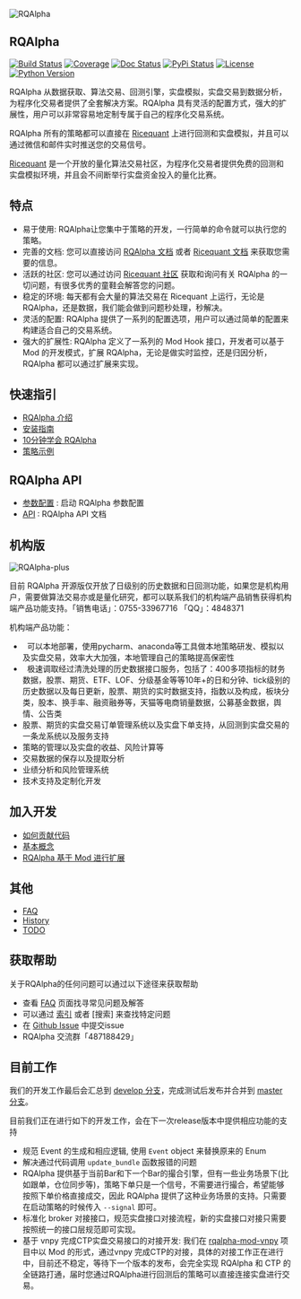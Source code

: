 ![RQAlpha][RQAlpha logo]

RQAlpha
---------

[![Build Status][travis-badge]][travis-url] 
[![Coverage][coveralls-badge]][coveralls-url] 
[![Doc Status][doc-badge]][doc-badge] 
[![PyPi Status][pypi-badge]][pypi-url] 
[![License][license-badge]][license-url] 
[![Python Version][pyversion-badge]][pyversion-url] 

RQAlpha 从数据获取、算法交易、回测引擎，实盘模拟，实盘交易到数据分析，为程序化交易者提供了全套解决方案。RQAlpha 具有灵活的配置方式，强大的扩展性，用户可以非常容易地定制专属于自己的程序化交易系统。

RQAlpha 所有的策略都可以直接在 [Ricequant] 上进行回测和实盘模拟，并且可以通过微信和邮件实时推送您的交易信号。

[Ricequant] 是一个开放的量化算法交易社区，为程序化交易者提供免费的回测和实盘模拟环境，并且会不间断举行实盘资金投入的量化比赛。

## 特点

*   易于使用: RQAlpha让您集中于策略的开发，一行简单的命令就可以执行您的策略。
*   完善的文档: 您可以直接访问 [RQAlpha 文档] 或者 [Ricequant 文档] 来获取您需要的信息。
*   活跃的社区: 您可以通过访问 [Ricequant 社区] 获取和询问有关 RQAlpha 的一切问题，有很多优秀的童鞋会解答您的问题。
*   稳定的环境: 每天都有会大量的算法交易在 Ricequant 上运行，无论是 RQAlpha，还是数据，我们能会做到问题秒处理，秒解决。
*   灵活的配置: RQAlpha 提供了一系列的配置选项，用户可以通过简单的配置来构建适合自己的交易系统。
*   强大的扩展性: RQAlpha 定义了一系列的 Mod Hook 接口，开发者可以基于 Mod 的开发模式，扩展 RQAlpha，无论是做实时监控，还是归因分析，RQAlpha 都可以通过扩展来实现。

## 快速指引

*   [RQAlpha 介绍]
*   [安装指南]
*   [10分钟学会 RQAlpha]
*   [策略示例]

## RQAlpha API

*   [参数配置] : 启动 RQAlpha 参数配置
*   [API] : RQAlpha API 文档

## 机构版

![RQAlpha-plus][RQAlpha-plus logo]

目前 RQAlpha 开源版仅开放了日级别的历史数据和日回测功能，如果您是机构用户，需要做算法交易亦或是量化研究，都可以联系我们的机构端产品销售获得机构端产品功能支持。「销售电话」：0755-33967716 「QQ」：4848371

机构端产品功能：

*   可以本地部署，使用pycharm、anaconda等工具做本地策略研发、模拟以及实盘交易，效率大大加强，本地管理自己的策略提高保密性
*   极速调取经过清洗处理的历史数据接口服务，包括了：400多项指标的财务数据，股票、期货、ETF、LOF、分级基金等等10年+的日和分钟、tick级别的历史数据以及每日更新，股票、期货的实时数据支持，指数以及构成，板块分类，股本、换手率、融资融券等，天猫等电商销量数据，公募基金数据，舆情、公告类
*   股票、期货的实盘交易订单管理系统以及实盘下单支持，从回测到实盘交易的一条龙系统以及服务支持
*   策略的管理以及实盘的收益、风险计算等
*   交易数据的保存以及提取分析
*   业绩分析和风险管理系统
*   技术支持及定制化开发

## 加入开发

*   [如何贡献代码]
*   [基本概念]
*   [RQAlpha 基于 Mod 进行扩展]

## 其他

*   [FAQ]
*   [History]
*   [TODO]

## 获取帮助

关于RQAlpha的任何问题可以通过以下途径来获取帮助

*  查看 [FAQ] 页面找寻常见问题及解答
*  可以通过 [索引] 或者 [搜索] 来查找特定问题
*  在 [Github Issue] 中提交issue
*  RQAlpha 交流群「487188429」

## 目前工作

我们的开发工作最后会汇总到 [develop 分支]，完成测试后发布并合并到 [master 分支]。

目前我们正在进行如下的开发工作，会在下一次release版本中提供相应功能的支持

*   规范 Event 的生成和相应逻辑, 使用 `Event` object 来替换原来的 Enum
*   解决通过代码调用 `update_bundle` 函数报错的问题
*   RQAlpha 提供基于当前Bar和下一个Bar的撮合引擎，但有一些业务场景下(比如跟单，仓位同步等)，策略下单只是一个信号，不需要进行撮合，希望能够按照下单价格直接成交，因此 RQAlpha 提供了这种业务场景的支持。只需要在启动策略的时候传入 `--signal` 即可。
*   标准化 broker 对接接口，规范实盘接口对接流程，新的实盘接口对接只需要按照统一的接口层规范即可实现。
*   基于 vnpy 完成CTP实盘交易接口的对接开发: 我们在 [rqalpha-mod-vnpy] 项目中以 Mod 的形式，通过vnpy 完成CTP的对接，具体的对接工作正在进行中，目前还不稳定，等待下一个版本的发布，会完全实现 RQAlpha 和 CTP 的全链路打通，届时您通过RQAlpha进行回测后的策略可以直接连接实盘进行交易。


[travis-badge]: https://img.shields.io/travis/ricequant/rqalpha/master.svg
[travis-url]: https://travis-ci.org/ricequant/rqalpha/branches
[coveralls-badge]: https://coveralls.io/repos/github/ricequant/rqalpha/badge.svg?branch=master
[coveralls-url]: https://coveralls.io/github/ricequant/rqalpha?branch=master
[doc-badge]: https://readthedocs.org/projects/rqalpha/badge/?version=stable
[doc-url]: http://rqalpha.readthedocs.io/zh_CN/stable/?badge=stable
[pypi-badge]: https://img.shields.io/pypi/v/rqalpha.svg
[pypi-url]: https://pypi.python.org/pypi/rqalpha
[license-badge]: https://img.shields.io/pypi/l/rqalpha.svg
[license-url]: https://opensource.org/licenses/Apache-2.0
[pyversion-badge]: https://img.shields.io/pypi/pyversions/rqalpha.svg
[pyversion-url]: https://pypi.python.org/pypi/rqalpha


[RQAlpha logo]: https://raw.githubusercontent.com/ricequant/rqalpha/master/docs/source/_static/logo.jpg
[RQAlpha-plus logo]: https://raw.githubusercontent.com/ricequant/rqalpha/master/docs/source/_static/rqalpha_plus.png
[Github Issue]: https://github.com/ricequant/rqalpha/issues
[Ricequant]: https://www.ricequant.com/algorithms
[RQAlpha 文档]: http://rqalpha.readthedocs.io/zh_CN/stable/
[Ricequant 文档]: https://www.ricequant.com/api/python/chn
[Ricequant 社区]: https://www.ricequant.com/community/category/all/
[FAQ]: http://rqalpha.readthedocs.io/zh_CN/stable/faq.html
[索引]: http://rqalpha.readthedocs.io/zh_CN/stable/genindex.html

[RQAlpha 介绍]: http://rqalpha.readthedocs.io/zh_CN/stable/intro/overview.html
[安装指南]: http://rqalpha.readthedocs.io/zh_CN/stable/intro/install.html
[10分钟学会 RQAlpha]: http://rqalpha.readthedocs.io/zh_CN/stable/intro/tutorial.html
[策略示例]: http://rqalpha.readthedocs.io/zh_CN/stable/intro/examples.html

[参数配置]: http://rqalpha.readthedocs.io/zh_CN/stable/api/config.html
[API]: http://rqalpha.readthedocs.io/zh_CN/stable/api/base_api.html

[如何贡献代码]: http://rqalpha.readthedocs.io/zh_CN/stable/development/make_contribute.html
[基本概念]: http://rqalpha.readthedocs.io/zh_CN/stable/development/basic_concept.html
[RQAlpha 基于 Mod 进行扩展]: http://rqalpha.readthedocs.io/zh_CN/stable/development/mod.html
[History]: http://rqalpha.readthedocs.io/zh_CN/stable/history.html
[TODO]: http://rqalpha.readthedocs.io/zh_CN/stable/todo.html
[develop 分支]: https://github.com/ricequant/rqalpha/tree/develop
[master 分支]: https://github.com/ricequant/rqalpha
[rqalpha-mod-vnpy]: https://github.com/ricequant/rqalpha-mod-vnpy